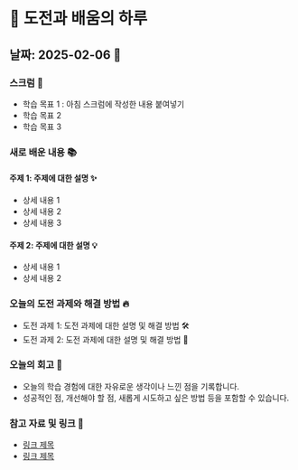 # 🚀 도전과 배움의 하루

## 날짜: 2025-02-06 📅

### 스크럼 🏁
- 학습 목표 1 : 아침 스크럼에 작성한 내용 붙여넣기
- 학습 목표 2
- 학습 목표 3

### 새로 배운 내용 📚
#### 주제 1: 주제에 대한 설명 ✨
- 상세 내용 1
- 상세 내용 2
- 상세 내용 3

#### 주제 2: 주제에 대한 설명 💡
- 상세 내용 1
- 상세 내용 2

### 오늘의 도전 과제와 해결 방법 🔥
- 도전 과제 1: 도전 과제에 대한 설명 및 해결 방법 🛠️
- 도전 과제 2: 도전 과제에 대한 설명 및 해결 방법 🚀

### 오늘의 회고 📝
- 오늘의 학습 경험에 대한 자유로운 생각이나 느낀 점을 기록합니다.
- 성공적인 점, 개선해야 할 점, 새롭게 시도하고 싶은 방법 등을 포함할 수 있습니다.

### 참고 자료 및 링크 🔗
- [링크 제목](URL)
- [링크 제목](URL)